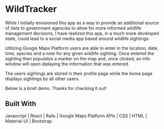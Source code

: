 # WildTracker 
While I initially envisioned this app as a way to provide an additional source of data to government agencies to allow for more informed wildlife management decisions, I have realized this app, in a much more developed state, could lead to a social media app based around wildlife sightings. 

Utilizing Google Maps Platform users are able to enter in the location, date, time, species and a note for any given wildlife sighting. Once entered the sighting then populates a marker on the map and, once clicked, an info window will open diplaying the information that was entered.

The users sightings are stored in their profile page while the home page displays sightings by all other users. 

Below is a brief demo. Thanks for checking it out!

## Built With
Javascript | React | Rails | Google Maps Platform APIs | CSS | HTML | Material-UI | Bootstrap 
